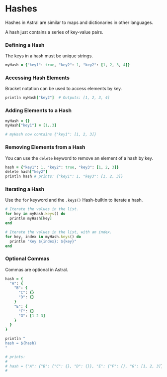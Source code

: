 # Hashes

Hashes in Astral are similar to maps and dictionaries in other languages.

A hash just contains a series of key-value pairs.

### Defining a Hash

The keys in a hash must be unique strings.

```ruby
myHash = {"key1": true, "key2": 1, "key2": [1, 2, 3, 4]}
```

### Accessing Hash Elements

Bracket notation can be used to access elements by key.

```ruby
println myHash["key2"]  # Outputs: [1, 2, 3, 4]
```

### Adding Elements to a Hash

```ruby
myHash = {}
myHash["key1"] = [1..3]

# myHash now contains {"key1": [1, 2, 3]}
```

### Removing Elements from a Hash

You can use the `delete` keyword to remove an element of a hash by key.

```ruby
hash = {"key1": 1, "key2": true, "key3": [1, 2, 3]}
delete hash["key2"]
println hash # prints: {"key1": 1, "key3": [1, 2, 3]}
```

### Iterating a Hash

Use the `for` keyword and the `.keys()` Hash-builtin to iterate a hash.

```ruby
# Iterate the values in the list.
for key in myHash.keys() do
  println myHash[key]
end

# Iterate the values in the list, with an index.
for key, index in myHash.keys() do
  println "Key ${index}: ${key}"
end
```

### Optional Commas

Commas are optional in Astral.

```ruby
hash = {
  "A": {
    "B": {
      "C": {}
      "D": {}
    }
    "E": {
      "F": {}
      "G": [1 2 3]
    }
  }
}

println "
hash = ${hash}
"

# prints: 
#
# hash = {"A": {"B": {"C": {}, "D": {}}, "E": {"F": {}, "G": [1, 2, 3]}}}
#
```
